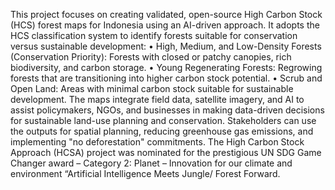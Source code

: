 This project focuses on creating validated, open-source High Carbon Stock (HCS) forest maps for Indonesia using an AI-driven approach. It adopts the HCS classification system to identify forests suitable for conservation versus sustainable development:
 • High, Medium, and Low-Density Forests (Conservation Priority): Forests with closed or patchy canopies, rich biodiversity, and carbon storage.
 • Young Regenerating Forests: Regrowing forests that are transitioning into higher carbon stock potential.
 • Scrub and Open Land: Areas with minimal carbon stock suitable for sustainable development.
 The maps integrate field data, satellite imagery, and AI to assist policymakers, NGOs, and businesses in making data-driven decisions for sustainable land-use planning and conservation. Stakeholders can use the outputs for spatial planning, reducing greenhouse gas emissions, and implementing "no deforestation" commitments. The High Carbon Stock Approach (HCSA) project was nominated for the prestigious UN SDG Game Changer award – Category 2: Planet – Innovation for our climate and environment “Artificial Intelligence Meets Jungle/ Forest Forward.